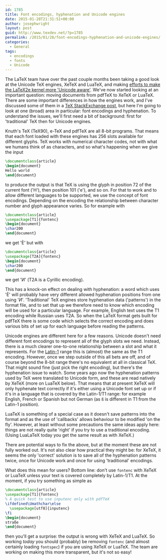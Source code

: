 ```yaml
---
id: 1785
title: Font encodings, hyphenation and Unicode engines
date: 2015-01-28T21:31:51+00:00
author: josephwright
layout: post
guid: http://www.texdev.net/?p=1785
permalink: /2015/01/28/font-encodings-hyphenation-and-unicode-engines/
categories:
  - General
tags:
  - encodings
  - fonts
  - Unicode
---
```

The LaTeX team have over the past couple months been taking a good look at the Unicode TeX engines, XeTeX and LuaTeX, and making [efforts to make the LaTeX2e kernel more 'Unicode aware'](/2015/01/17/latex2e-and-unicode-engines-the-detail/). We've now started looking at an important question: moving documents from pdfTeX to XeTeX or LuaTeX. There are some important differences in how the engines work, and I've discussed some of them in a [TeX StackExchange post](https://tex.stackexchange.com/a/222300/73), but here I'm going to look at one (broad) area in particular: font encodings and hyphenation. To understand the issues, we'll first need a bit of background: first for 'traditional' TeX then for Unicode engines.

Knuth's TeX (TeX90), e-TeX and pdfTeX are all 8-bit programs. That means that each font loaded with these engines has 256 slots available for different glyphs. TeX works with numerical character codes, not with what we humans think of as characters, and so what's happening when we give the input

```latex
\documentclass{article}
\begin{document}
Hello world
\end{document}
```

to produce the output is that TeX is using the glyph in position 72 of the current font ('H'), then position 101 ('e'), and so on. For that to work and to allow different languages to be supported, we use the concept of font encodings. Depending on the encoding the relationship between character number and glyph appearance varies. So for example with

```latex
\documentclass{article}
\usepackage[T1]{fontenc}
\begin{document}
\char200
\end{document}
```

we get 'È' but with

```latex
\documentclass{article}
\usepackage[T2A]{fontenc}
\begin{document}
\char200
\end{document}
```

we get 'И' (T2A is a Cyrillic encoding).

This has a knock-on effect on dealing with hyphenation: a word which uses 'È' will probably have very different allowed hyphenation positions from one using 'И'. 'Traditional' TeX engines store hyphenation data ('patterns') in the format file, and to set that up we therefore need to know which encoding will be used for a particular language. For example, English text uses the T1 encoding while Russian uses T2A. So when the LaTeX format gets built for pdfTeX there is some code which selects the correct encoding and does various bits of set up for each language before reading the patterns.

Unicode engines are different here for a few reasons. Unicode doesn't need different font encodings to represent all of the glyph slots we need. Instead, there is a much clearer one-to-one relationship between a slot and what it represents. For the [Latin-1](https://en.wikipedia.org/wiki/ISO/IEC_8859-1) range this is (almost) the same as the T1 encoding. However, once we step outside of this all bets are off, and of course beyond the 8-bit range there's no equivalent at all in classical TeX. That might sound fine (just pick the right encoding), but there's the hyphenation issue to watch. Some years ago now the hyphenation patterns used by TeX were translated to Unicode form, and these are read natively by XeTeX (more on LuaTeX below). That means that at present XeTeX will only hyphenate text correctly if it's either using a Unicode font set up or if it's in a language that is covered by the Latin-1/T1 range: for example English, French or Spanish but not German (as `ß` is different in T1 from the Latin-1 position).

LuaTeX is something of a special case as it doesn't save patterns into the format and as the use of 'callbacks' allows behaviour to be modified 'on the fly'. However, at least without some precautions the same ideas apply here: things are not really quite 'right' if you try to use a traditional encoding. (Using LuaLaTeX today you get the same result as with XeTeX.)

There are potential ways to fix the above, but at the moment these are not fully worked out. It's not also clear how practical they might be: for XeTeX, it seems the only 'correct' solution is to save all of the hyphenation patterns twice, once for Unicode work and once for using 'traditional' encodings.

What does this mean for users? Bottom line: don't use `fontenc` with XeTeX or LuaTeX unless your text is covered completely by Latin-1/T1. At the moment, if you try something as simple as

```latex
\documentclass{article}
\usepackage[T1]{fontenc}
% A quick test to use inputenc only with pdfTeX
\ifdefined\Umathchar\else
  \usepackage[utf8]{inputenc}
\fi
\begin{document}
straße
\end{document}
```

then you'll get a surprise: the output is wrong with XeTeX and LuaTeX. So working _today_ you should (probably) be removing `fontenc` (and almost certainly loading `fontspec`) if you are using XeTeX or LuaTeX. The team are working on making this more transparent, but it's not so easy!
